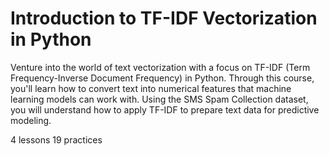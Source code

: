 # Introduction to TF-IDF Vectorization in Python

Venture into the world of text vectorization with a focus on TF-IDF (Term Frequency-Inverse Document Frequency) in Python. Through this course, you'll learn how to convert text into numerical features that machine learning models can work with. Using the SMS Spam Collection dataset, you will understand how to apply TF-IDF to prepare text data for predictive modeling.

4 lessons
19 practices